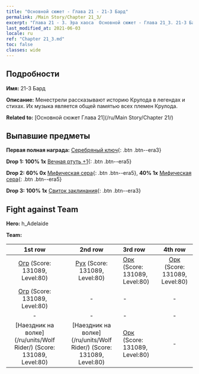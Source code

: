 ```yaml
---
title: "Основной сюжет - Глава 21 - 21-3 Бард"
permalink: /Main Story/Chapter 21_3/
excerpt: "Глава 21 - 3. Эра хаоса  Основной сюжет - Глава 21_3. 21-3 Бард"
last_modified_at: 2021-06-03
locale: ru
ref: "Chapter 21_3.md"
toc: false
classes: wide
---
```


## Подробности

 **Имя:** 21-3 Бард

 **Описание:** Менестрели рассказывают историю Крулода в легендах и стихах. Их музыка является общей памятью всех племен Крулода.

 **Related to:** [Основной сюжет Глава 21](/ru/Main Story/Chapter 21/)

## Выпавшие предметы

 **Первая полная награда:** [Серебряный ключ](/ItemsRU/con_693/){: .btn .btn--era3}

 **Drop 1:** **100% 1x** [Вечная ртуть +1](/ItemsRU/mat_70/){: .btn .btn--era5}

 **Drop 2:** **60% 0x** [Мифическая сера](/ItemsRU/mat_64/){: .btn .btn--era5}, **40% 1x** [Мифическая сера](/ItemsRU/mat_64/){: .btn .btn--era5}

 **Drop 3:** **100% 1x** [Свиток заклинания](/ItemsRU/con_694/){: .btn .btn--era3}


## Fight against Team
 **Hero:** h_Adelaide

 **Team:**


  | 1st row | 2nd row | 3rd row | 4th row |
  |:----:|:----:|:----|:----:|
  | [Огр](/ru/units/Ogre/) (Score: 131089, Level:80)  | [Рух](/ru/units/Roc/) (Score: 131089, Level:80)  | [Орк](/ru/units/Orc/) (Score: 131089, Level:80)  | [Орк](/ru/units/Orc/) (Score: 131089, Level:80)  |
  | [Огр](/ru/units/Ogre/) (Score: 131089, Level:80)  | - | - | - |
  | - | - | - | - |
  | [Наездник на волке](/ru/units/Wolf Rider/) (Score: 131089, Level:80)  | [Наездник на волке](/ru/units/Wolf Rider/) (Score: 131089, Level:80)  | [Орк](/ru/units/Orc/) (Score: 131089, Level:80)  | - |


